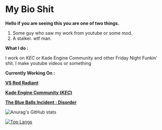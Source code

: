 # My Bio Shit

**Hello if you are seeing this you are one of two things.**

1. Some guy who saw my work from youtube or some mod.
2. A stalker. wtf man.


**What I do :**

I work on *KEC* or Kade Engine Community and other Friday Night Funkin' shit.
I make youtube videos or something


**Currently Working On :**

**[VS Red Radiant](https://gamebanana.com/wips/65868)**

**[Kade Engine Community (*KEC*)](https://github.com/TheRealJake12/Kade-Engine-Community.git)**

**[The Blue Balls Incident : Disorder](https://twitter.com/AhmedxRNMD_/status/1521490804237389825)**

![Anurag's GitHub stats](https://github-readme-stats.vercel.app/api?username=TheRealJake12&show_icons=true&theme=radical)

[![Top Langs](https://github-readme-stats.vercel.app/api/top-langs/?username=TheRealJake12&layout=compact&theme=radical)](https://github.com/anuraghazra/github-readme-stats)
